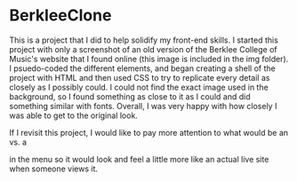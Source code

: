 # BerkleeClone

This is a project that I did to help solidify my front-end skills.
I started this project with only a screenshot of an old version of the Berklee College of Music's website that I found online (this image is included in the img folder).
I psuedo-coded the different elements, and began creating a shell of the project with HTML and then used CSS to try to replicate every detail as closely as I possibly could.
I could not find the exact image used in the background, so I found something as close to it as I could and did something similar with fonts.
Overall, I was very happy with how closely I was able to get to the original look.

If I revisit this project, I would like to pay more attention to what would be an <a> vs. a <p> in the menu so it would look and feel a little more like an actual live site when someone views it.
